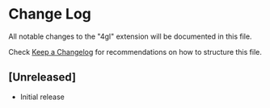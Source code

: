 # Change Log

All notable changes to the "4gl" extension will be documented in this file.

Check [Keep a Changelog](http://keepachangelog.com/) for recommendations on how to structure this file.

## [Unreleased]

- Initial release
